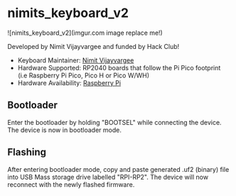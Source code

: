 # nimits_keyboard_v2

![nimits_keyboard_v2](imgur.com image replace me!)

Developed by Nimit Vijayvargee and funded by Hack Club!

* Keyboard Maintainer: [Nimit Vijayvargee](https://github.com/NimitVijayvargee)
* Hardware Supported: RP2040 boards that follow the Pi Pico footprint (i.e Raspberry Pi Pico, Pico H or Pico W/WH)
* Hardware Availability: [Raspberry Pi](https://www.raspberrypi.com/products/raspberry-pi-pico/)

## Bootloader

Enter the bootloader by holding "BOOTSEL" while connecting the device. The device is now in bootloader mode.

## Flashing

After entering bootloader mode, copy and paste generated .uf2 (binary) file into USB Mass storage drive labelled "RPI-RP2". The device will now reconnect with the newly flashed firmware.